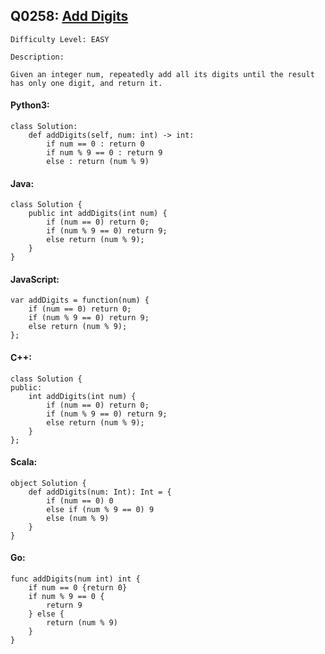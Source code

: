 ## Q0258: [Add Digits](https://leetcode.com/problems/add-digits/)

```
Difficulty Level: EASY
```

```
Description:

Given an integer num, repeatedly add all its digits until the result has only one digit, and return it.
```

#### Python3:

```
class Solution:
    def addDigits(self, num: int) -> int:
        if num == 0 : return 0
        if num % 9 == 0 : return 9
        else : return (num % 9)
```

#### Java:

```
class Solution {
    public int addDigits(int num) {
        if (num == 0) return 0;
        if (num % 9 == 0) return 9;
        else return (num % 9);
    }
}
```

#### JavaScript:

```
var addDigits = function(num) {
    if (num == 0) return 0;
    if (num % 9 == 0) return 9;
    else return (num % 9);
};
```

#### C++:

```
class Solution {
public:
    int addDigits(int num) {
        if (num == 0) return 0;
        if (num % 9 == 0) return 9;
        else return (num % 9);
    }
};
```

#### Scala:

```
object Solution {
    def addDigits(num: Int): Int = {
        if (num == 0) 0
        else if (num % 9 == 0) 9
        else (num % 9)
    }
}
```

#### Go:

```
func addDigits(num int) int {
    if num == 0 {return 0}
    if num % 9 == 0 {
        return 9
    } else {
        return (num % 9)
    }
}
```
